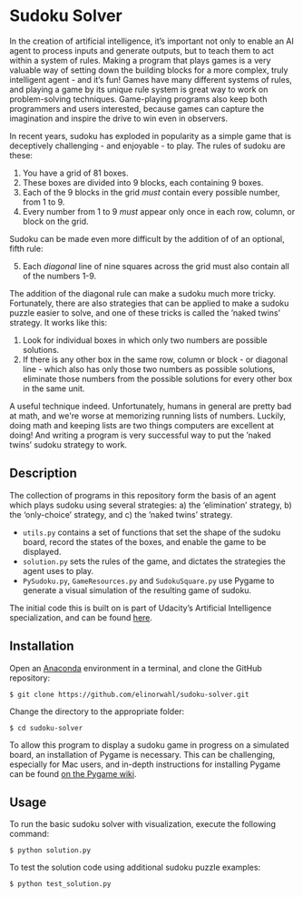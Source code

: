 # Sudoku Solver

In the creation of artificial intelligence, it’s important not only to enable an AI agent to process inputs and generate outputs, but to teach them to act within a system of rules. Making a program that plays games is a very valuable way of setting down the building blocks for a more complex, truly intelligent agent - and it’s fun! Games have many different systems of rules, and playing a game by its unique rule system is great way to work on problem-solving techniques. Game-playing programs also keep both programmers and users interested, because games can capture the imagination and inspire the drive to win even in observers.

In recent years, sudoku has exploded in popularity as a simple game that is deceptively challenging - and enjoyable - to play. The rules of sudoku are these:

1. You have a grid of 81 boxes.
2. These boxes are divided into 9 blocks, each containing 9 boxes. 
3. Each of the 9 blocks in the grid _must_ contain every possible number, from 1 to 9.
4. Every number from 1 to 9 _must_ appear only once in each row, column, or block on the grid.

Sudoku can be made even more difficult by the addition of of an optional, fifth rule:

5. Each _diagonal_ line of nine squares across the grid must also contain all of the numbers 1-9.

The addition of the diagonal rule can make a sudoku much more tricky. Fortunately, there are also strategies that can be applied to make a sudoku puzzle easier to solve, and one of these tricks is called the ’naked twins’ strategy. It works like this:

1. Look for individual boxes in which only two numbers are possible solutions.
2. If there is any other box in the same row, column or block - or diagonal line - which also has only those two numbers as possible solutions, eliminate those numbers from the possible solutions for every other box in the same unit.

A useful technique indeed. Unfortunately, humans in general are pretty bad at math, and we're worse at memorizing running lists of numbers. Luckily, doing math and keeping lists are two things computers are excellent at doing! And writing a program is very successful way to put the ’naked twins’ sudoku strategy to work.

## Description

The collection of programs in this repository form the basis of an agent which plays sudoku using several strategies: a) the ‘elimination’ strategy, b) the ‘only-choice’ strategy, and c) the ’naked twins’ strategy. 

- `utils.py` contains a set of functions that set the shape of the sudoku board, record the states of the boxes, and enable the game to be displayed.
- `solution.py` sets the rules of the game, and dictates the strategies the agent uses to play.
- `PySudoku.py`, `GameResources.py` and `SudokuSquare.py` use Pygame to generate a visual simulation of the resulting game of sudoku.

The initial code this is built on is part of Udacity’s Artificial Intelligence specialization, and can be found [here](https://github.com/udacity/artificial-intelligence/tree/master/Projects/1_Sudoku).

## Installation

Open an [Anaconda](https://www.continuum.io/downloads) environment in a terminal, and clone the GitHub repository:

`$ git clone https://github.com/elinorwahl/sudoku-solver.git`

Change the directory to the appropriate folder:

`$ cd sudoku-solver`

To allow this program to display a sudoku game in progress on a simulated board, an installation of Pygame is necessary. This can be challenging, especially for Mac users, and in-depth instructions for installing Pygame can be found [on the Pygame wiki](https://www.pygame.org/wiki/GettingStarted).

## Usage

To run the basic sudoku solver with visualization, execute the following command:

`$ python solution.py`

To test the solution code using additional sudoku puzzle examples:

`$ python test_solution.py`
